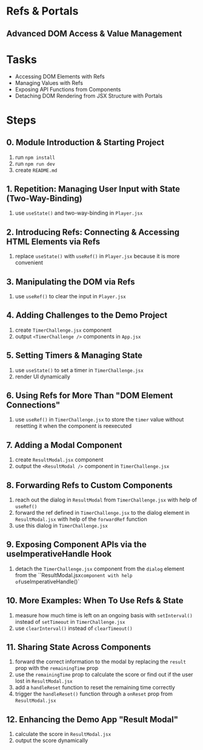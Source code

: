 # Refs & Portals

## Advanced DOM Access & Value Management

# Tasks

- Accessing DOM Elements with Refs
- Managing Values with Refs
- Exposing API Functions from Components
- Detaching DOM Rendering from JSX Structure with Portals

# Steps

## 0. Module Introduction & Starting Project

1. run `npm install`
2. run `npm run dev`
3. create `README.md`

## 1. Repetition: Managing User Input with State (Two-Way-Binding)

1. use `useState()` and two-way-binding in `Player.jsx`

## 2. Introducing Refs: Connecting & Accessing HTML Elements via Refs

1. replace `useState()` with `useRef()` in `Player.jsx` because it is more convenient

## 3. Manipulating the DOM via Refs

1. use `useRef()` to clear the input in `Player.jsx`

## 4. Adding Challenges to the Demo Project

1. create `TimerChallenge.jsx` component
2. output `<TimerChallenge />` components in `App.jsx`

## 5. Setting Timers & Managing State

1. use `useState()` to set a timer in `TimerChallenge.jsx`
2. render UI dynamically

## 6. Using Refs for More Than "DOM Element Connections"

1. use `useRef()` in `TimerChallenge.jsx` to store the `timer` value without resetting it when the component is reexecuted

## 7. Adding a Modal Component

1. create `ResultModal.jsx` component
2. output the `<ResultModal />` component in `TimerChallenge.jsx`

## 8. Forwarding Refs to Custom Components

1. reach out the dialog in `ResultModal` from `TimerChallenge.jsx` with help of `useRef()`
2. forward the ref defined in `TimerChallenge.jsx` to the dialog element in `ResultModal.jsx` with help of the `forwardRef` function
3. use this dialog in `TimerChallenge.jsx`

## 9. Exposing Component APIs via the useImperativeHandle Hook

1. detach the `TimerChallenge.jsx` component from the `dialog` element from the ``ResultModal.jsx` component with help of `useImperativeHandle()`

## 10. More Examples: When To Use Refs & State

1. measure how much time is left on an ongoing basis with `setInterval()` instead of `setTimeout` in `TimerChallenge.jsx`
2. use `clearInterval()` instead of `clearTimeout()`

## 11. Sharing State Across Components

1. forward the correct information to the modal by replacing the `result` prop with the `remainingTime` prop
2. use the `remainingTime` prop to calculate the score or find out if the user lost in `ResultModal.jsx`
3. add a `handleReset` function to reset the remaining time correctly
4. trigger the `handleReset()` function through a `onReset` prop from `ResultModal.jsx`

## 12. Enhancing the Demo App "Result Modal"

1. calculate the score in `ResultModal.jsx`
2. output the score dynamically
